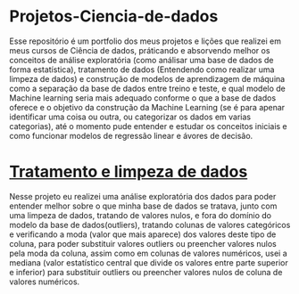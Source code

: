 # Projetos-Ciencia-de-dados

  Esse repositório é um portfolio dos meus projetos e lições que realizei em meus cursos de Ciência de dados, práticando e absorvendo melhor os conceitos de análise exploratória (como análisar uma base de dados de forma estatística), tratamento de dados (Entendendo como realizar uma limpeza de dados) e construção de modelos de aprendizagem de máquina como a separação da base de dados entre treino e teste, e qual modelo de Machine learning seria mais adequado conforme o que a base de dados oferece e o objetivo da construção da Machine Learning (se é para apenar identificar uma coisa ou outra, ou categorizar os dados em varias categorias), até o momento pude entender e estudar os conceitos iniciais e como funcionar modelos de regressão linear e ávores de decisão.

# [Tratamento e limpeza de dados](https://github.com/Kaian07/Projetos-Ciencia-de-dados/blob/main/Tratamento%20de%20dados.ipynb)

  Nesse projeto eu realizei uma análise exploratória dos dados para poder entender melhor sobre o que minha base de dados se tratava, junto com uma limpeza de dados, tratando de valores nulos, e fora do domínio do modelo da base de dados(outliers), tratando colunas de valores categóricos e verificando a moda (valor que mais aparece) dos valores deste tipo de coluna, para poder substituir valores outliers ou preencher valores nulos pela moda da coluna, assim como em colunas de valores numéricos, usei a mediana (valor estatístico central que divide os valores entre parte superior e inferior) para substituir outliers ou preencher valores nulos de coluna de valores numéricos.
